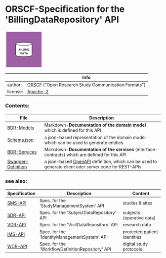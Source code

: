 # ORSCF-Specification for the 'BillingDataRepository' API

![](logo.jpg) 

|          | Info                                                         |
| -------- | ------------------------------------------------------------ |
| author:  | [ORSCF](https://www.orscf.org) ("Open Research Study Communication Formats") |
| license: | [Apache-2](https://choosealicense.com/licenses/apache-2.0/)  |



### Contents:

|File|Description|
|----|-----------|
|[BDR-Models](./BdrModels.md)|Markdown-**Documentation of the domain model** which is defined for this API|
|[Schema.json](./ORSCF-BillingData.Schema.json)|a json-based representation of the domain model which can be used to generate entities |
|[BDR-Services](./BdrServices.md)|Markdown-**Documentation of the services** (interface-contracts) which are defined for this API|
|[Swagger-Definition](./swagger.json)|a json-based [OpenAPI](https://en.wikipedia.org/wiki/OpenAPI_Specification) definition, which can be used to generate client oder server code for REST-APIs |



### see also:

|Specification|Description|Content|
|----|-----------|----|
|[SMS-API](../StudyManagement/readme.md)|Spec. for the 'StudyManagementSystem' API|studies & sites|
|[SDR-API](../SubjectData/readme.md)|Spec. for the 'SubjectDataRepository' API|subjects (operative data)|
|[VDR-API](../VisitData/readme.md)|Spec. for the 'VisitDataRepository' API|research data|
|[IMS-API](../IdentityManagement/readme.md)|Spec. for the 'IdentityManagementSystem' API|protected patient identities|
|[WDR-API](../StudyWorkflowDefinition/readme.md)|Spec. for the 'WorkflowDefinitionRepository' API|digital study protocols|

